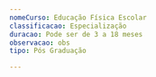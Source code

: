 ```yaml
---
nomeCurso: Educação Física Escolar
classificacao: Especialização
duracao: Pode ser de 3 a 18 meses
observacao: obs
tipo: Pós Graduação

---
```


